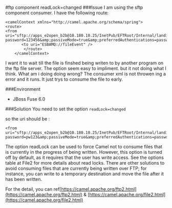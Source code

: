 #ftp component readLock=changed
###Issue
I am using the sftp component consumer. I have the following route:

```
<camelContext xmlns="http://camel.apache.org/schema/spring">
<route>
<from uri="sftp://apps_e2open_b2b@10.180.10.25/InetPub/EFTRoot/Internal/landing%20zone%20san/corp%20store/auto/receive/pickup/amd/austin/b3/ausdwlz/chartered/singapore/fab1/wet/dis/data?password=123456&amp;passiveMode=true&amp;preferredAuthentications=password&amp;readLock=completed"/>
	   <to uri="ESBAMQ://fileEvent" />
		</route>
    </camelContext>
```

I want it to wait till the file is finshed being writen to by another program on the ftp file server. The option seem easy to impliment. but it not doing what I think. What am i doing doing wrong? The consumer xml is not throwen ing a error and it runs. It just trys to consume the file to early.

###Environment

- JBoss Fuse 6.0

###Solution
You need to set the option 
`readLock=changed`

so the uri should be :
 
```
<from uri="sftp://apps_e2open_b2b@10.180.10.25/InetPub/EFTRoot/Internal/landing%20zone%20san/corp%20store/auto/receive/pickup/amd/austin/b3/ausdwlz/chartered/singapore/fab1/wet/dis/data?password=pw123&amp;passiveMode=true&amp;preferredAuthentications=password&amp;readLock=changed"/>
```
The option readLock can be used to force Camel not to consume files that is currently in the progress of being written. However, this option is turned off by default, as it requires that the user has write access. See the options table at File2 for more details about read locks.
There are other solutions to avoid consuming files that are currently being written over FTP; for instance, you can write to a temporary destination and move the file after it has been written.

For the detail, you can ref[https://camel.apache.org/ftp2.html](https://camel.apache.org/ftp2.html) & [https://camel.apache.org/file2.html](https://camel.apache.org/file2.html)

